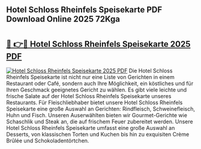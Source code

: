 ## Hotel Schloss Rheinfels Speisekarte PDF Download Online 2025 72Kga

# <h2><a href="http://gcbe53.nevu.top/?p=Hotel+Schloss+Rheinfels+Speisekarte">🔗 👉🔴 Hotel Schloss Rheinfels Speisekarte 2025 PDF</a></h2>

[![Hotel Schloss Rheinfels Speisekarte 2025 PDF](https://i.imgur.com/dBaPXMq.png)](http://gcbe53.nevu.top/?p=Hotel+Schloss+Rheinfels+Speisekarte)
Die Hotel Schloss Rheinfels Speisekarte ist nicht nur eine Liste von Gerichten in einem Restaurant oder Café, sondern auch Ihre Möglichkeit, ein köstliches und für Ihren Geschmack geeignetes Gericht zu wählen. Es gibt viele leichte und frische Salate auf der Hotel Schloss Rheinfels Speisekarte unseres Restaurants. Für Fleischliebhaber bietet unsere Hotel Schloss Rheinfels Speisekarte eine große Auswahl an Gerichten: Rindfleisch, Schweinefleisch, Huhn und Fisch. Unseren Auserwählten bieten wir Gourmet-Gerichte wie Schaschlik und Steak an, die auf frischem Feuer zubereitet werden. Unsere Hotel Schloss Rheinfels Speisekarte umfasst eine große Auswahl an Desserts, von klassischen Torten und Kuchen bis hin zu exquisiten Crème Brûlée und Schokoladentörtchen.
